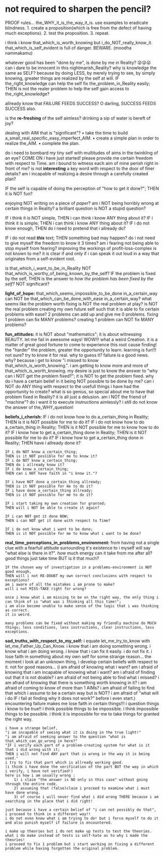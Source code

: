 # not required to sharpen the pencil?

PROOF rules...
the_WHY_it_is_the_way_it_is.
use examples to eradicate blindness.
    1. create a proposition(which is free from the defect of having much exceptions).
    2. test the proposition.
    3. repeat.


i think i know that_which_is_worth_knowing but i_do_NOT_really_know_it.
that_which_is_self_evident is full of danger. BEWARE.
(moodha nammakamu)

whatever good has been "done by me", is done by me in Reality?
😜😜😜
can i dare to be innocent in this nightmarish_Reality?
why is knowledge the same as SELF?
because by doing LESS,
    by merely trying to see,
    by simply knowing,
    greater things are realized by the self at will.
IF the_right_knowledge can help the self fix the_problem_in_Reality easily;
THEN is not the realer problem to help the self gain access to the_right_knowledge?


allready know that FAILURE FEEDS SUCCESS?
O darling, SUCCESS FEEDS SUCCESS also.

is the __re-freshing__ of the self aimless?
drinking a sip of water is bereft of joy?

dealing with AIM that is "significant"?
    • take the time to build a_small_real_specific_easy_imperfect_AIM.
    • create a simple plan in order to realize the_AIM.
    • complete the plan.

do i need to bombard my tiny self with multitudes of aims in the twinkling of an eye?
COME ON i have just started! please provide me certain freedom with respect to Time.
am i bound to witness each aim of mine perish right in front of me?
is not **interesting** a key word with respect to the door of finer details?
am i incapable of realizing a desire through a carefully created plan?

IF the self is capable of doing the perception of "how to get it done?";
THEN it is NOT fun?

enjoying NOT writing on a piece of _paper_?
am i NOT being horribly wrong at certain things in Reality?
a brilliant question is NOT a stupid question?







IF i think it is NOT simple,
THEN i can think i know ANY thing about it?
IF i think it is simple;
THEN i can think i know ANY thing about it?
IF i do not know enough,
THEN do i need to pretend that i allready do?

IF i do not read **_this_** text;
THEN something bad may happen?
do i not need to give myself the freedom to know it 3 times?
am i fearing not being able to stop myself from fearing?
improving the workings of profit-loss-complex is not known to me?
it is clear if and only if i can speak it out loud in a way that originates from a self-evident root.


is that_which_i_want_to_be_in_Reality NOT that_which_is_worthy_of_being_known_by_the_self?
IF the problem is fixed by the self,
THEN is the answer to _how the problem has been fixed by the self?_ NOT significant?










**light_of_hope:**
    that_which_seems_impossible_to_be_done in_a_certain_way can NOT be that_which_can_be_done_with_ease in_a_certain_way?
    what seems like the problem worth fixing is NOT the real problem at play?
    is NOT the real problem creating my own future self such that it is able to fix certain problems with ease?
    2 problems can add up and give me 0 problems.
    fixing 1 problem can fix MANY problems?
    creating 1 problem can NOT fix MANY problems?


**fun_attitudes:**
    it is NOT about "mathematics"; it is about witnessing BEAUTY.
    let me fail in awesome ways!
    WOW!!! what a weird Creation.
    it is a matter of great good fortune to come to experience this root cause finding!
    the "harder" the problem, greater the opportunity to learn. learning is fun!!!
    not sure? try to know it for real. why to guess it?
    failure is a good news. why? because i get to know "i missed to know that_which_is_worth_knowing.".
    i am getting to know more and more of that_which_is_worth_knowing.
    my desire is just to know the answer to "why can i NOT get the problem fixed?"; it is NOT to get the problem fixed.
    why do i have a certain belief in it being NOT possible to be done by me?
    can i NOT do ANY thing with respect to the usefull things i have had the opportunity to create?
    what is so genius, so special about me to have that problem fixed in Reality? it is all just a delusion.
    am i NOT the friend of "machine"? do i want it to execute instructions aimlessly?
    i still do not know the answer of the_WHY_question!

**beliefs_i_cherish:**
    IF i do not know how to do a_certain_thing in Reality;
    THEN is it is NOT possible for me to do it?
    IF i do not know how to do a_certain_thing in Reality;
    THEN is it NOT possible for me to know how to do it?
    IF i know how to get a_certain_thing done in Reality;
    THEN is it NOT possible for me to do it?
    IF i know how to get a_certain_thing done in Reality;
    THEN have i allready done it?

    IF i do NOT know a_certain_thing;
    THEN is it NOT possible for me to know it?
    IF i do NOT know a_certain_thing;
    THEN do i allready know it?
    IF i do know a_certain_thing;
    THEN can i NOT have faith in "i know it."?

    IF i have NOT done a_certain_thing allready;
    THEN is it NOT possible for me to do it?
    IF i have done a_certain_thing allready;
    THEN is it NOT possible for me to do it?

    IF i start taking my own creation for granted;
    THEN will i NOT be able to create it again?

    IF i can NOT get it done NOW;
    THEN i can NOT get it done with respect to Time?

    IF i do not know what i want to be done;
    THEN is it NOT possible for me to know what i want to be done?



**real_time_perceptions_in_problems_environment:**
    from having not a single clue with a fearfull attitude surrounding it's existence to i myself will say "what else is there in it?".
    how much energy can it take from me after all?
    good things just take time BUT is it that much?

    IF the chosen way of investigation in a problems-environment is NOT good enough,
    THEN will i not RE-DOUBT my own correct conclusions with respect to exceptions?
    am i aware of all the mistakes i am prone to make?
    will i not MISS-TAKE right for wrong?

    once i know what i am missing to be on the right way, the only thing i can think of is "what was i thinking all this time!";
    i am also become unable to make sense of the logic that i was thinking as correct.
    it is weird.

    many problems can be fixed without making my friendly machine do MUCH things; less conditions, less instructions, clear instructions, less exceptions.


**sad_truths_with_respect_to_my_self:**
    i equate let_me_try_to_know with let_me_Father_Up_Can_Know.
    i know that i am doing something wrong. i know what i am doing wrong. i know that i can fix it easily. i do not fix it. i lose faith in something about my own self for some strange reason... 
    the moment i look at an unknown thing, i develop certain beliefs with respect to it. not for good reasons...
    (i am afraid of knowing what i want?
    am i afraid of knowing that i am incapable of knowing what i want?
    am i afraid of finding out that it is not doable?
    i am afraid of not being able to find what i missed?
    i am afraid of knowing that there is something worth knowing in it?
    i am afraid of coming to know of more than 1 AIMs?
    i am afraid of failing to find that which i assume to be a certain way but is NOT?
    i am afraid of "what will i do IF i fail at finding why it does not work?" before i even start.)
    encountering failure makes me lose faith in certain things!!! i question things i know to be true!!
    i think possible things to be impossible. i think impossible things to be possible.
    i think it is impossible for me to take things for granted the right way.

    i have a strange belief,
    "i am incapable of seeing what it is doing in the true light!"
    "i am afraid of seeking answer to the question "what is that_which_can_go_wrong in here?"
    "IF i verify each part of a problem-creating system for what is it that i did wrong with it;
    THEN i will not find ANY part that is wrong in the way it is being used."
    i try to fix that part which is allready working good.
    (i think i have done the verification of the part BUT the way in which i verify, i have not verified!)
    here is how i am usually wrong : 
        1) i claim "the answer is NO only in this case" without going through the entire code.
        2) assuming that (false)claim i proceed to examine what i must have done wrong.
        3) of course i will never find what i did wrong THERE because i am searching in the place that i did right!
    
    just because i have a certain belief of "i can not possibly do that", i proceed to think in a different way!!
    i do not even know what i am trying to do! but i force myself to do it and also punish myself if failure is encountered.

    i make up theories but i do not make up tests to test the theories. what i do make instead of tests is self-hate as to why i made the theories!
    i proceed to fix 1 problem but i start working on fixing a different problem while having forgotten the original problem.